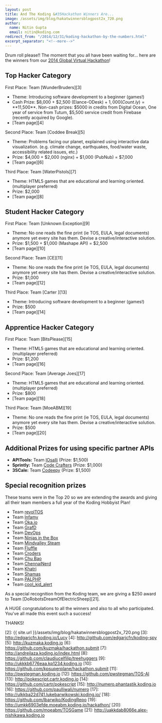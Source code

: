 ```yaml
---
layout: post
title: And The Koding &#35Hackathon Winners Are...
image: /assets/img/blog/hakatwinnersblogpost2x_720.png
author:
  name: Nitin Gupta
  email: nitin@koding.com
redirect_from: "/2014/12/31/koding-hackathon-by-the-numbers.html"
excerpt_separator: "<!--more-->"
---
```

<!--more-->
Drum roll please!! The moment that you all have been waiting for… here are the winners from our [2014 Global Virtual Hackathon][1]!

## **Top Hacker Category**

First Place: Team [WunderBruders][3]

* Theme: Introducing software development to a beginner (games!)
* Cash Prize: $8,000 + $2,500 (Elance-ODesk) + $1,000 (Count.ly) = **$11,500**.
Non-cash prizes: $5000 in credits from Digital Ocean, One year of service from Tutum, $5,500 service credit from Firebase (recently acquired by Google).
* [Team page][4]

Second Place: Team [Coddee Break][5]

* Theme: Problems facing our planet, explained using interactive data visualization. (e.g. climate change, earthquakes, food/water waste, accessibility related issues, etc.)
* Prize: $4,000 + $2,000 (nginx) + $1,000 (PubNub) = $7,000
* [Team page][6]

Third Place: Team [WaterPistols][7]

* Theme: HTML5 games that are educational and learning oriented. (multiplayer preferred)
* Prize: $2,000
* [Team page][8]

## **Student Hacker Category**

First Place: Team [Unknown Exception][9]

* Theme: No one reads the fine print (ie TOS, EULA, legal documents) anymore yet every site has them. Devise a creative/interactive solution.
* Prize: $1,500 + $1,000 (Mashape API) = $2,500
* [Team page][10]

Second Place: Team [CE][11]

* Theme: No one reads the fine print (ie TOS, EULA, legal documents) anymore yet every site has them. Devise a creative/interactive solution.
* Prize: $1,000
* [Team page][12]

Third Place: Team [Carter ][13]

* Theme: Introducing software development to a beginner (games!)
* Prize: $500
* [Team page][14]

## **Apprentice Hacker Category**

First Place: Team [BitsPlease][15]

* Theme: HTML5 games that are educational and learning oriented. (multiplayer preferred)
* Prize: $1,200
* [Team page][16]

Second Place: Team [Average Joes][17]

* Theme: HTML5 games that are educational and learning oriented. (multiplayer preferred)
* Prize: $800
* [Team page][18]

Third Place: Team [MoeABM][19]

* Theme: No one reads the fine print (ie TOS, EULA, legal documents) anymore yet every site has them. Devise a creative/interactive solution.
* Prize: $500
* [Team page][20]

## **Additional Prizes for using specific partner APIs**

* **APITools:** Team [IOsalli][26] (Prize: $1,500)
* **Sprintly:** Team [Code Crafters][27] (Prize: $1,000)
* **3SCale:** Team [Codeepy][28] (Prize: $1,500)

## **Special recognition prizes**

These teams were in the Top 20 so we are extending the awards and giving all their team members a full year of the Koding Hobbyist Plan!

* Team [revolTOS][29]
* Team [Infamy][30]
* Team [Oka.io][31]
* Team [GrafD][32]
* Team [DevOps][33]
* Team [Ninjas in the Box][34]
* Team [Mindvalley Steam][35]
* Team [Fluffle][36]
* Team [Croders][37]
* Team [Chu Bao][38]
* Team [ChennaiNerd][39]
* Team [Khatri][40]
* Team [Shamas][41]
* Team [PALPHP][42]
* Team [cool_kid_alert][43]


As a special recognition from the Koding team, we are giving a $250 award to Team [DoRobotsDreamOfElectricSheep][21].

A HUGE congratulations to all the winners and also to all who participated. You've all made this event such a success!

THANKS!

[1]: http://blog.koding.com/2014/11/globalhackathon/ "When We Said "
[2]: {{ site.url }}/assets/img/blog/hakatwinnersblogpost2x_720.png
[3]: http://edgarjcfn.koding.io/Lucy
[4]: http://github.com/edgarjcfn/koding-spy
[5]: http://kuzmaka.koding.io
[6]: https://github.com/kuzmaka/hackathon.submit
[7]: http://andreilaza.koding.io/index.html
[8]: https://github.com/claudiucelfilip/treehuggers
[9]: http://ukkkb6776eaa.kp1234.koding.io
[10]: https://github.com/kpsuperplane/hackathon.submit
[11]: http://pwstegman.koding.io
[12]: https://github.com/pwstegman/TOS-AI
[13]: http://pokescript.cartr.koding.io
[14]: https://github.com/cartr/pokescript
[15]: http://numero.phantastik.koding.io
[16]: https://github.com/paulliwali/numero
[17]: http://ulkkba22d741.lukebarwikowski.koding.io/
[18]: https://github.com/lbarwiko/KodingRepo
[19]: http://umkk6903efde.moeabm.koding.io/hackathon/
[20]: https://github.com/moeabm/TOSGame
[21]: http://uakkdab8066e.alex-nishikawa.koding.io

[26]: http://thilina227.koding.io/hackathon.IOsalli/web/
[27]: http://uskk1e467724.svencowart.koding.io/projr/index.php
[28]: http://dumbastic.koding.io/
[29]: http://privacypal.fcismondi.koding.io/
[30]: http://uvkked93677b.vonmises.koding.io/
[31]: http://okadev.koding.io/kodinghackathon/
[32]: http://svdvoynikov.koding.io:8000
[33]: http://gianksp.koding.io:3000/
[34]: http://morriswinkler.koding.io
[35]: http://urkkf33a58eb.ramin.koding.io/game
[36]: http://p1xt.koding.io/
[37]: http://chmura.koding.io/greenr/
[38]: http://davidckc.koding.io/hackathon.submit/
[39]: http://ufkk04cc7eb6.fizerkhan.koding.io/
[40]: http://uakk0f16695f.aneelkkhatri.koding.io/KeysHit/
[41]: http://uekk5410012c.elfotografo007.koding.io/
[42]: http://phphamdan.koding.io
[43]: http://uckk8074e3f8.cakesofwrath.koding.io/ClimateChange.js/index.html
